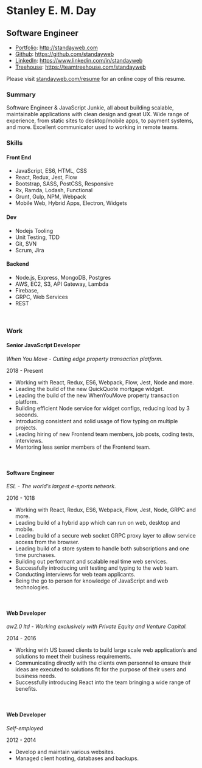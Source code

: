 # Stanley E. M. Day

## Software Engineer

- [Portfolio](http://standayweb.com): http://standayweb.com
- [Github](https://github.com/standayweb): https://github.com/standayweb
- [LinkedIn](https://www.linkedin.com/in/standayweb): https://www.linkedin.com/in/standayweb
- [Treehouse](https://teamtreehouse.com/standayweb): https://teamtreehouse.com/standayweb

Please visit [standayweb.com/resume](http://standayweb.com/resume) for an online copy of this resume.

### Summary

Software Engineer & JavaScript Junkie, all about building scalable, maintainable applications with clean design and great UX. Wide range of experience, from static sites to desktop/mobile apps, to payment systems, and more. Excellent communicator used to working in remote teams.

### Skills

#### Front End

- JavaScript, ES6, HTML, CSS
- React, Redux, Jest, Flow
- Bootstrap, SASS, PostCSS, Responsive
- Rx, Ramda, Lodash, Functional
- Grunt, Gulp, NPM, Webpack
- Mobile Web, Hybrid Apps, Electron, Widgets

#### Dev

- Nodejs Tooling
- Unit Testing, TDD
- Git, SVN
- Scrum, Jira

#### Backend

- Node.js, Express, MongoDB, Postgres
- AWS, EC2, S3, API Gateway, Lambda
- Firebase,
- GRPC, Web Services
- REST

&nbsp;

### Work

#### Senior JavaScript Developer

_When You Move - Cutting edge property transaction platform._

2018 - Present

- Working with React, Redux, ES6, Webpack, Flow, Jest, Node and more.
- Leading the build of the new QuickQuote mortgage widget.
- Leading the build of the new WhenYouMove property transaction platform.
- Building efficient Node service for widget configs, reducing load by 3 seconds.
- Introducing consistent and solid usage of flow typing on multiple projects.
- Leading hiring of new Frontend team members, job posts, coding tests, interviews.
- Mentoring less senior members of the Frontend team.

&nbsp;

#### Software Engineer

_ESL - The world’s largest e-sports network._

2016 - 1018

- Working with React, Redux, ES6, Webpack, Flow, Jest, Node, GRPC and more.
- Leading build of a hybrid app which can run on web, desktop and mobile.
- Leading build of a secure web socket GRPC proxy layer to allow service access from the browser.
- Leading build of a store system to handle both subscriptions and one time purchases.
- Building out performant and scalable real time web services.
- Successfully introducing unit testing and typing to the web team.
- Conducting interviews for web team applicants.
- Being the go to person for knowledge of JavaScript and web technologies.

&nbsp;

#### Web Developer

_aw2.0 ltd - Working exclusively with Private Equity and Venture Capital._

2014 - 2016

- Working with US based clients to build large scale web application’s and solutions to meet their business requirements.
- Communicating directly with the clients own personnel to ensure their ideas are executed to solutions fit for the purpose of their users and business needs.
- Successfully introducing React into the team bringing a wide range of benefits.

&nbsp;

#### Web Developer

_Self-employed_

2012 - 2014

- Develop and maintain various websites.
- Managed client hosting, databases and backups.

